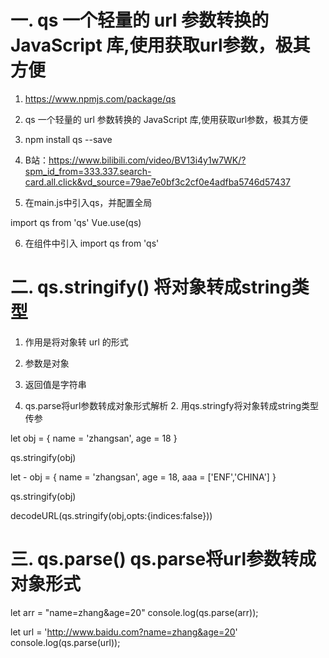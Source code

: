 # 一. qs 一个轻量的 url 参数转换的 JavaScript 库,使用获取url参数，极其方便

1. https://www.npmjs.com/package/qs

2. qs 一个轻量的 url 参数转换的 JavaScript 库,使用获取url参数，极其方便

3. npm install qs --save

4. B站：https://www.bilibili.com/video/BV13i4y1w7WK/?spm_id_from=333.337.search-card.all.click&vd_source=79ae7e0bf3c2cf0e4adfba5746d57437

5. 在main.js中引入qs，并配置全局

import qs from 'qs'
Vue.use(qs)

6. 在组件中引入 import qs from 'qs'



# 二. qs.stringify() 将对象转成string类型

1. 作用是将对象转 url 的形式

2. 参数是对象

3. 返回值是字符串

4. qs.parse将url参数转成对象形式解析  2. 用qs.stringfy将对象转成string类型传参

let obj = {
  name = 'zhangsan',
  age = 18
}

qs.stringify(obj)
<!-- "name=zhang&age=20" -->


let - obj = {
  name = 'zhangsan',
  age = 18,
  aaa = ['ENF','CHINA']
}

qs.stringify(obj)
<!-- "name=zhangsan&age=18&aaa%5B0%5D=ENF&aaa%5B1%5D=CHINA" -->

<!-- 在实际项目中，如果我们想把 obj 对象转为 url 可识别的参数-->
decodeURL(qs.stringify(obj,opts:{indices:false}))


# 三. qs.parse() qs.parse将url参数转成对象形式
let arr = "name=zhang&age=20"
console.log(qs.parse(arr));
<!-- {name: 'zhang', age: '20'} -->

let url = 'http://www.baidu.com?name=zhang&age=20'
console.log(qs.parse(url));
<!-- {http://www.baidu.com?name: 'zhang', age: '20'} -->



